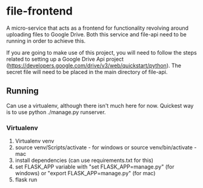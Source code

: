 # file-frontend

A micro-service that acts as a frontend for functionality revolving around uploading files to Google Drive. Both this
service and file-api need to be running in order to achieve this.

If you are going to make use of this project, you will need to follow the steps related to setting up a Google Drive Api
project (https://developers.google.com/drive/v3/web/quickstart/python). The secret file will need to be placed in the
main directory of file-api.

## Running

Can use a virtualenv, although there isn't much here for now. Quickest way is to use python ./manage.py runserver.

### Virtualenv

1) Virtualenv venv
2) source venv/Scripts/activate - for windows
or source venv/bin/activate - mac
3) install dependencies (can use requirements.txt for this)
4) set FLASK_APP variable with
    "set FLASK_APP=manage.py" (for windows)
    or "export FLASK_APP=manage.py" (for mac)
5) flask run